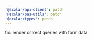 ```yaml
---
'@scalar/api-client': patch
'@scalar/oas-utils': patch
'@scalar/types': patch
---
```


fix: render correct queries with form data
